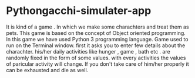 # Pythongacchi-simulater-app
It is kind of a game . In which we make some charachters and treat them as pets. 
This game is based on  the concept of  Object oriented programming. 
In this game we have used Python 3 programming language.
Game used to run on the Terminal window.
first it asks you to enter few details about the charachter.
his/her daily activities like hunger , game , bath etc . are randomly fixed in the form of some values.
with every activities the values of paricular activity will change.
If you don't take care of him/her properly it can be exhausted and die as well.
